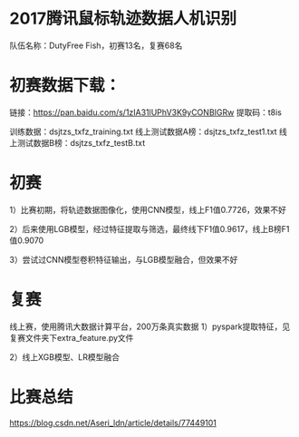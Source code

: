 # 2017腾讯鼠标轨迹数据人机识别

队伍名称：DutyFree Fish，初赛13名，复赛68名

# 初赛数据下载：

链接：https://pan.baidu.com/s/1zIA31lUPhV3K9yCONBIGRw  提取码：t8is 

训练数据：dsjtzs_txfz_training.txt
线上测试数据A榜：dsjtzs_txfz_test1.txt
线上测试数据B榜：dsjtzs_txfz_testB.txt

# 初赛

1）比赛初期，将轨迹数据图像化，使用CNN模型，线上F1值0.7726，效果不好

2）后来使用LGB模型，经过特征提取与筛选，最终线下F1值0.9617，线上B榜F1值0.9070

3）尝试过CNN模型卷积特征输出，与LGB模型融合，但效果不好

# 复赛

线上赛，使用腾讯大数据计算平台，200万条真实数据
1）pyspark提取特征，见复赛文件夹下extra_feature.py文件

2）线上XGB模型、LR模型融合


# 比赛总结

 https://blog.csdn.net/Aseri_ldn/article/details/77449101
